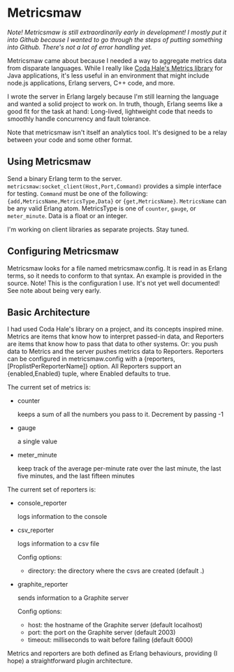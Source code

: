 Metricsmaw
==========

_Note! Metricsmaw is still extraordinarily early in development! I mostly put it into Github because I wanted to go through the steps of putting something into Github. There's not a lot of error handling yet._

Metricsmaw came about because I needed a way to aggregate metrics data from disparate languages. While I really like <a href="http://metrics.codahale.com/">Coda Hale's Metrics library</a> for Java applications,
it's less useful in an environment that might include node.js applications, Erlang servers, C++ code, and more.

I wrote the server in Erlang largely because I'm still learning the language and wanted a solid project to work on. In truth, though, Erlang seems like a good fit for the task at hand: Long-lived, lightweight code that needs to smoothly handle concurrency and fault tolerance.

Note that metricsmaw isn't itself an analytics tool. It's designed to be a relay between your code and some other format.

Using Metricsmaw
----------------

Send a binary Erlang term to the server. <code>metricsmaw:socket\_client(Host,Port,Command)</code> provides a simple interface for testing. <code>Command</code> must be one of the following: <code>{add,MetricsName,MetricsType,Data}</code> or <code>{get,MetricsName}</code>. <code>MetricsName</code> can be any valid Erlang atom. MetricsType is one of <code>counter</code>, <code>gauge</code>, or <code>meter_minute</code>. Data is a float or an integer.

I'm working on client libraries as separate projects. Stay tuned.

Configuring Metricsmaw
----------------------

Metricsmaw looks for a file named metricsmaw.config. It is read in as Erlang terms, so it needs to conform to that syntax. An example is provided in the source. Note! This is the configuration I use. It's not yet well documented! See note about being very early.

Basic Architecture
------------------

I had used Coda Hale's library on a project, and its concepts inspired mine. Metrics are items that know how to interpret passed-in data, and Reporters are items that know how to pass that data to other
systems. Or: you push data to Metrics and the server pushes metrics data to Reporters. Reporters can be configured in metricsmaw.config with a {reporters,[ProplistPerReporterName]} option. All Reporters support an {enabled,Enabled} tuple, where Enabled defaults to true.

The current set of metrics is:

-   counter

    keeps a sum of all the numbers you pass to it. Decrement by passing -1
    
-   gauge

    a single value
    
-   meter_minute

    keep track of the average per-minute rate over the last minute, the last five minutes, and the last fifteen minutes
    
The current set of reporters is:

-   console_reporter

    logs information to the console
    
-   csv_reporter

    logs information to a csv file
    
    Config options:
    
    - directory: the directory where the csvs are created (default .)

-   graphite_reporter

    sends information to a Graphite server
    
    Config options:
    
    - host: the hostname of the Graphite server (default localhost)
    - port: the port on the Graphite server (default 2003)
    - timeout: milliseconds to wait before failing (default 6000)
    
Metrics and reporters are both defined as Erlang behaviours, providing (I hope) a straightforward plugin architecture.


